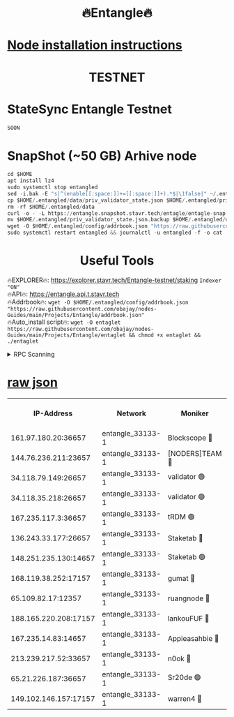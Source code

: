 <h1 align="center"> 🔥Entangle🔥</h1>

[Node installation instructions](https://github.com/obajay/nodes-Guides/tree/main/Projects/Entangle)
=

<h1 align="center"> TESTNET</h1>

# StateSync Entangle Testnet
```python
SOON
```
# SnapShot (~50 GB) Arhive node
```python
cd $HOME
apt install lz4
sudo systemctl stop entangled
sed -i.bak -E "s|^(enable[[:space:]]+=[[:space:]]+).*$|\1false|" ~/.entangled/config/config.toml
cp $HOME/.entangled/data/priv_validator_state.json $HOME/.entangled/priv_validator_state.json.backup
rm -rf $HOME/.entangled/data
curl -o - -L https://entangle.snapshot.stavr.tech/entagle/entagle-snap.tar.lz4 | lz4 -c -d - | tar -x -C $HOME/.entangled --strip-components 2
mv $HOME/.entangled/priv_validator_state.json.backup $HOME/.entangled/data/priv_validator_state.json
wget -O $HOME/.entangled/config/addrbook.json "https://raw.githubusercontent.com/obajay/nodes-Guides/main/Projects/Entangle/addrbook.json"
sudo systemctl restart entangled && journalctl -u entangled -f -o cat
```
 <h1 align="center"> Useful Tools</h1>
 
🔥EXPLORER🔥: https://explorer.stavr.tech/Entangle-testnet/staking        `Indexer "ON"` \
🔥API🔥:      https://entangle.api.t.stavr.tech \
🔥Addrbook🔥: ```wget -O $HOME/.entangled/config/addrbook.json "https://raw.githubusercontent.com/obajay/nodes-Guides/main/Projects/Entangle/addrbook.json"``` \
🔥Auto_install script🔥:  `wget -O entaglet https://raw.githubusercontent.com/obajay/nodes-Guides/main/Projects/Entangle/entaglet && chmod +x entaglet && ./entaglet`


<details>
<summary>RPC Scanning</summary>

<h2 align="center"> We scan nodes in real time every 4 hours. And we provide the final result of RPC endpoints.
We cannot influence the operation of these nodes in any way. </h2>


```python
If Voting Power is higher than 0 --> then the Node is a validator of the network and may be subject to attack and be a potential threat to the chain.
```
```python
We marked such validators with a red symbol
```

</details>

[raw json](https://rpc-check.entangt.stavr.tech/entangt/rpc-entangt-result.json)
=


<table><tr><th>IP-Address</th><th>Network</th><th>Moniker</th><th>Latest Block Height</th><th>Earliest Block Height</th><th>Catching Up</th><th>Tx Index</th><th>Voting Power</th><th>Scan Time</th></tr><tr><td>161.97.180.20:36657</td><td>entangle_33133-1</td><td>Blockscope 🔴</td><td>2145875</td><td>1</td><td>False</td><td>off</td><td>284286102468740</td><td>2024-02-12T03:45:20.640038764UTC</td></tr><tr><td>144.76.236.211:23657</td><td>entangle_33133-1</td><td>[NODERS]TEAM 🔴</td><td>2145877</td><td>1</td><td>False</td><td>off</td><td>27053927439070916</td><td>2024-02-12T03:45:30.811243019UTC</td></tr><tr><td>34.118.79.149:26657</td><td>entangle_33133-1</td><td>validator 🟢</td><td>2145879</td><td>1</td><td>False</td><td>on</td><td>0</td><td>2024-02-12T03:45:40.014384161UTC</td></tr><tr><td>34.118.35.218:26657</td><td>entangle_33133-1</td><td>validator 🟢</td><td>2145879</td><td>1</td><td>False</td><td>on</td><td>0</td><td>2024-02-12T03:45:42.655030298UTC</td></tr><tr><td>167.235.117.3:36657</td><td>entangle_33133-1</td><td>tRDM 🟢</td><td>2145879</td><td>1</td><td>False</td><td>on</td><td>0</td><td>2024-02-12T03:45:42.983620679UTC</td></tr><tr><td>136.243.33.177:26657</td><td>entangle_33133-1</td><td>Staketab 🔴</td><td>2145878</td><td>660001</td><td>False</td><td>on</td><td>148655320400222</td><td>2024-02-12T03:45:33.111378246UTC</td></tr><tr><td>148.251.235.130:14657</td><td>entangle_33133-1</td><td>Staketab 🟢</td><td>2145875</td><td>660801</td><td>False</td><td>on</td><td>0</td><td>2024-02-12T03:45:19.998696923UTC</td></tr><tr><td>168.119.38.252:17157</td><td>entangle_33133-1</td><td>gumat 🔴</td><td>2145876</td><td>962001</td><td>False</td><td>on</td><td>325118099857557</td><td>2024-02-12T03:45:23.346146133UTC</td></tr><tr><td>65.109.82.17:12357</td><td>entangle_33133-1</td><td>ruangnode 🔴</td><td>2145875</td><td>1312001</td><td>False</td><td>off</td><td>481120768850987</td><td>2024-02-12T03:45:21.010573065UTC</td></tr><tr><td>188.165.220.208:17157</td><td>entangle_33133-1</td><td>lankouFUF 🔴</td><td>2145876</td><td>1910001</td><td>False</td><td>off</td><td>305832392896466</td><td>2024-02-12T03:45:23.640650765UTC</td></tr><tr><td>167.235.14.83:14657</td><td>entangle_33133-1</td><td>Appieasahbie 🔴</td><td>2145879</td><td>2042001</td><td>False</td><td>on</td><td>43245756047439936</td><td>2024-02-12T03:45:42.306893557UTC</td></tr><tr><td>213.239.217.52:33657</td><td>entangle_33133-1</td><td>n0ok 🔴</td><td>2145878</td><td>2045878</td><td>False</td><td>off</td><td>46579288550987456</td><td>2024-02-12T03:45:37.558171968UTC</td></tr><tr><td>65.21.226.187:36657</td><td>entangle_33133-1</td><td>Sr20de 🟢</td><td>2145875</td><td>2049001</td><td>False</td><td>off</td><td>0</td><td>2024-02-12T03:45:20.349540934UTC</td></tr><tr><td>149.102.146.157:17157</td><td>entangle_33133-1</td><td>warren4 🔴</td><td>2145877</td><td>2098001</td><td>False</td><td>on</td><td>484848254426802</td><td>2024-02-12T03:45:30.531508992UTC</td></tr></table>
